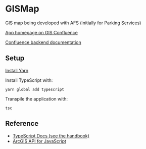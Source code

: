 # GISMap
GIS map being developed with AFS (initially for Parking Services)

[App homepage on GIS Confluence](https://esdconfluence.it.umass.edu/confluence/display/AFGIS/GIS+-+App+Development+-+Campus+Parking+Map)

[Confluence backend documentation](https://esdconfluence.it.umass.edu/confluence/display/AFGIS/GIS+-+Parking+App+-+Backend)

## Setup
[Install Yarn](https://yarnpkg.com/en/docs/install)

Install TypeScript with:
```
yarn global add typescript
```

Transpile the application with:
```
tsc
```

## Reference
* [TypeScript Docs (see the handbook)](https://www.typescriptlang.org/docs/home.html)
* [ArcGIS API for JavaScript](https://developers.arcgis.com/javascript/latest/api-reference/index.html)
